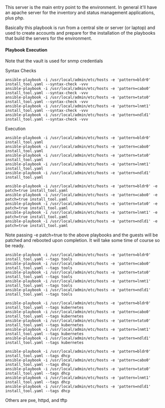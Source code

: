 This server is the main entry point to the environment. In general it'll have an apache server for the inventory and status management applications, plus php.

Basically this playbook is run from a central site or server (or laptop) and used to create accounts and prepare for the installation of the playbooks that build the servers for the environment.


#### Playbook Execution

Note that the vault is used for snmp credentials

Syntax Checks

    ansible-playbook -i /usr/local/admin/etc/hosts -e 'pattern=bldr0' install_tool.yaml --syntax-check -vvv
    ansible-playbook -i /usr/local/admin/etc/hosts -e 'pattern=cabo0' install_tool.yaml --syntax-check -vvv
    ansible-playbook -i /usr/local/admin/etc/hosts -e 'pattern=tato0' install_tool.yaml --syntax-check -vvv
    ansible-playbook -i /usr/local/admin/etc/hosts -e 'pattern=lnmt1' install_tool.yaml --syntax-check -vvv
    ansible-playbook -i /usr/local/admin/etc/hosts -e 'pattern=ndld1' install_tool.yaml --syntax-check -vvv

Execution

    ansible-playbook -i /usr/local/admin/etc/hosts -e 'pattern=bldr0' install_tool.yaml
    ansible-playbook -i /usr/local/admin/etc/hosts -e 'pattern=cabo0' install_tool.yaml
    ansible-playbook -i /usr/local/admin/etc/hosts -e 'pattern=tato0' install_tool.yaml
    ansible-playbook -i /usr/local/admin/etc/hosts -e 'pattern=lnmt1' install_tool.yaml
    ansible-playbook -i /usr/local/admin/etc/hosts -e 'pattern=ndld1' install_tool.yaml

    ansible-playbook -i /usr/local/admin/etc/hosts -e 'pattern=bldr0' -e patch=true install_tool.yaml
    ansible-playbook -i /usr/local/admin/etc/hosts -e 'pattern=cabo0' -e patch=true install_tool.yaml
    ansible-playbook -i /usr/local/admin/etc/hosts -e 'pattern=tato0' -e patch=true install_tool.yaml
    ansible-playbook -i /usr/local/admin/etc/hosts -e 'pattern=lnmt1' -e patch=true install_tool.yaml
    ansible-playbook -i /usr/local/admin/etc/hosts -e 'pattern=ndld1' -e patch=true install_tool.yaml


Note passing -e patch=true to the above playbooks and the guests will be patched and rebooted upon completion. It will take some time of course so be ready.


    ansible-playbook -i /usr/local/admin/etc/hosts -e 'pattern=bldr0' install_tool.yaml --tags tools
    ansible-playbook -i /usr/local/admin/etc/hosts -e 'pattern=cabo0' install_tool.yaml --tags tools
    ansible-playbook -i /usr/local/admin/etc/hosts -e 'pattern=tato0' install_tool.yaml --tags tools
    ansible-playbook -i /usr/local/admin/etc/hosts -e 'pattern=lnmt1' install_tool.yaml --tags tools
    ansible-playbook -i /usr/local/admin/etc/hosts -e 'pattern=ndld1' install_tool.yaml --tags tools

    ansible-playbook -i /usr/local/admin/etc/hosts -e 'pattern=bldr0' install_tool.yaml --tags kubernetes
    ansible-playbook -i /usr/local/admin/etc/hosts -e 'pattern=cabo0' install_tool.yaml --tags kubernetes
    ansible-playbook -i /usr/local/admin/etc/hosts -e 'pattern=tato0' install_tool.yaml --tags kubernetes
    ansible-playbook -i /usr/local/admin/etc/hosts -e 'pattern=lnmt1' install_tool.yaml --tags kubernetes
    ansible-playbook -i /usr/local/admin/etc/hosts -e 'pattern=ndld1' install_tool.yaml --tags kubernetes

    ansible-playbook -i /usr/local/admin/etc/hosts -e 'pattern=bldr0' install_tool.yaml --tags dhcp
    ansible-playbook -i /usr/local/admin/etc/hosts -e 'pattern=cabo0' install_tool.yaml --tags dhcp
    ansible-playbook -i /usr/local/admin/etc/hosts -e 'pattern=tato0' install_tool.yaml --tags dhcp
    ansible-playbook -i /usr/local/admin/etc/hosts -e 'pattern=lnmt1' install_tool.yaml --tags dhcp
    ansible-playbook -i /usr/local/admin/etc/hosts -e 'pattern=ndld1' install_tool.yaml --tags dhcp

Others are pxe, httpd, and tftp

